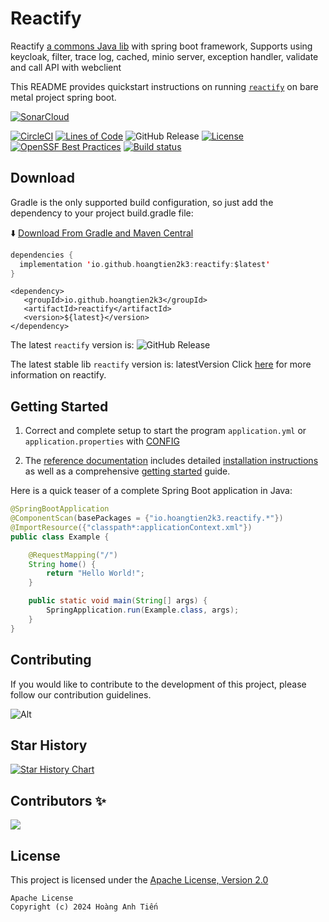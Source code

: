 # Reactify

Reactify [a commons Java lib]() with spring boot framework, Supports using keycloak, filter, trace log, cached, minio
server, exception handler, validate and call API with webclient

This README provides quickstart instructions on running [`reactify`]() on bare metal project spring boot.

[![SonarCloud](https://sonarcloud.io/images/project_badges/sonarcloud-black.svg)](https://sonarcloud.io/project/overview?id=hoangtien2k3_reactify)

[![CircleCI](https://circleci.com/gh/hoangtien2k3/reactify.svg?style=svg)](https://app.circleci.com/pipelines/github/hoangtien2k3/reactify)
[![Lines of Code](https://sonarcloud.io/api/project_badges/measure?project=hoangtien2k3_reactify&metric=ncloc)](https://sonarcloud.io/summary/overall?id=hoangtien2k3_reactify)
![GitHub Release](https://img.shields.io/github/v/release/hoangtien2k3/reactify?label=latest%20release)
[![License](https://img.shields.io/badge/license-Apache--2.0-green.svg)](https://www.apache.org/licenses/LICENSE-2.0.html)
[![OpenSSF Best Practices](https://www.bestpractices.dev/projects/9383/badge)](https://www.bestpractices.dev/projects/9383)
[![Build status](https://github.com/ponfee/commons-core/workflows/build-with-maven/badge.svg)](https://github.com/hoangtien2k3/reactify/actions)

## Download
Gradle is the only supported build configuration, so just add the dependency to your project build.gradle file:

⬇️ [Download From Gradle and Maven Central](https://central.sonatype.com/namespace/io.github.hoangtien2k3)

```kotlin
dependencies {
  implementation 'io.github.hoangtien2k3:reactify:$latest'
}
```

```maven
<dependency>
   <groupId>io.github.hoangtien2k3</groupId>
   <artifactId>reactify</artifactId>
   <version>${latest}</version>
</dependency>
```

The latest `reactify` version is: ![GitHub Release](https://img.shields.io/github/v/release/hoangtien2k3/fw-commons?label=latest%20release)

The latest stable lib `reactify` version is: latestVersion Click [here](https://central.sonatype.com/namespace/io.github.hoangtien2k3) for more information on reactify.

## Getting Started

1. Correct and complete setup to start the program `application.yml` or `application.properties`
   with [CONFIG](src/main/resources/application.yml)

2. The [reference documentation]() includes detailed [installation instructions]() as well as a
   comprehensive [getting started]() guide.

Here is a quick teaser of a complete Spring Boot application in Java:

```java
@SpringBootApplication
@ComponentScan(basePackages = {"io.hoangtien2k3.reactify.*"})
@ImportResource({"classpath*:applicationContext.xml"})
public class Example {

    @RequestMapping("/")
    String home() {
        return "Hello World!";
    }

    public static void main(String[] args) {
        SpringApplication.run(Example.class, args);
    }
}
```

## Contributing

If you would like to contribute to the development of this project, please follow our contribution guidelines.

![Alt](https://repobeats.axiom.co/api/embed/31a861bf21d352264c5c122808407abafb97b0ef.svg "Repobeats analytics image")


## Star History

<a href="https://star-history.com/#hoangtien2k3/fw-commons&Timeline">
 <picture>
   <source media="(prefers-color-scheme: dark)" srcset="https://api.star-history.com/svg?repos=hoangtien2k3/fw-commons&type=Timeline&theme=dark" />
   <source media="(prefers-color-scheme: light)" srcset="https://api.star-history.com/svg?repos=hoangtien2k3/fw-commons&type=Timeline" />
   <img alt="Star History Chart" src="https://api.star-history.com/svg?repos=hoangtien2k3/fw-commons&type=Timeline" />
 </picture>
</a>

## Contributors ✨

<a href="https://github.com/hoangtien2k3/fw-commons/graphs/contributors">
  <img src="https://contrib.rocks/image?repo=hoangtien2k3/reactify" />
</a>

## License

This project is licensed under the [Apache License, Version 2.0](https://www.apache.org/licenses/LICENSE-2.0)

```
Apache License
Copyright (c) 2024 Hoàng Anh Tiến
```
